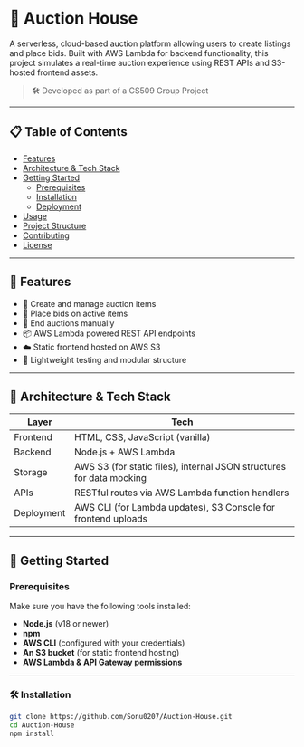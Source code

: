 # 🏦 Auction House

A serverless, cloud-based auction platform allowing users to create listings and place bids. Built with AWS Lambda for backend functionality, this project simulates a real-time auction experience using REST APIs and S3-hosted frontend assets.

> 🛠️ Developed as part of a CS509 Group Project

---

## 📋 Table of Contents

- [Features](#features)  
- [Architecture & Tech Stack](#architecture--tech-stack)  
- [Getting Started](#getting-started)  
  - [Prerequisites](#prerequisites)  
  - [Installation](#installation)  
  - [Deployment](#deployment)  
- [Usage](#usage)  
- [Project Structure](#project-structure)  
- [Contributing](#contributing)  
- [License](#license)

---

## 🚀 Features

- 🧾 Create and manage auction items
- 💸 Place bids on active items
- 🛑 End auctions manually
- 📦 AWS Lambda powered REST API endpoints
- ☁️ Static frontend hosted on AWS S3
- 🧪 Lightweight testing and modular structure

---

## 🧱 Architecture & Tech Stack

| Layer        | Tech                                                                 |
|--------------|----------------------------------------------------------------------|
| Frontend     | HTML, CSS, JavaScript (vanilla)                                      |
| Backend      | Node.js + AWS Lambda                                                 |
| Storage      | AWS S3 (for static files), internal JSON structures for data mocking |
| APIs         | RESTful routes via AWS Lambda function handlers                      |
| Deployment   | AWS CLI (for Lambda updates), S3 Console for frontend uploads        |

---

## 🧰 Getting Started

### Prerequisites

Make sure you have the following tools installed:

- **Node.js** (v18 or newer)
- **npm**
- **AWS CLI** (configured with your credentials)
- **An S3 bucket** (for static frontend hosting)
- **AWS Lambda & API Gateway permissions**

---

### 🛠️ Installation

```bash
git clone https://github.com/Sonu0207/Auction-House.git
cd Auction-House
npm install
